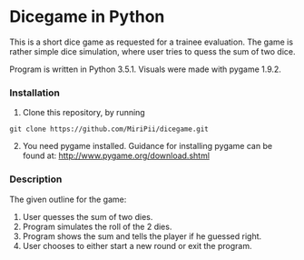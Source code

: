 # Dicegame in Python

This is a short dice game as requested for a trainee evaluation.
The game is rather simple dice simulation,
where user tries to quess the sum of two dice.

Program is written in Python 3.5.1.
Visuals were made with pygame 1.9.2.

### Installation

1. Clone this repository, by running
```
git clone https://github.com/MiriPii/dicegame.git
```
2. You need pygame installed.
Guidance for installing pygame can be found at:
http://www.pygame.org/download.shtml

### Description

The given outline for the game:
1. User quesses the sum of two dies.
2. Program simulates the roll of the 2 dies.
3. Program shows the sum and tells the player if he guessed right.
4. User chooses to either start a new round or exit the program.
